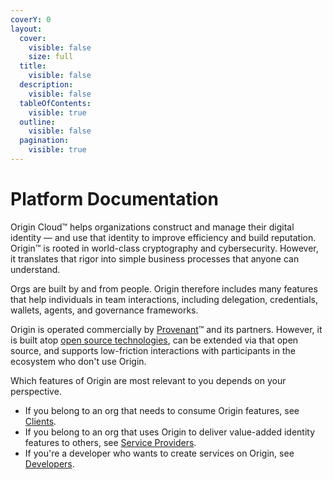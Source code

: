 ```yaml
---
coverY: 0
layout:
  cover:
    visible: false
    size: full
  title:
    visible: false
  description:
    visible: false
  tableOfContents:
    visible: true
  outline:
    visible: false
  pagination:
    visible: true
---
```


# Platform Documentation

Origin Cloud™ helps organizations construct and manage their digital identity — and use that identity to improve efficiency and build reputation. Origin™ is rooted in world-class cryptography and cybersecurity. However, it translates that rigor into simple business processes that anyone can understand.

Orgs are built by and from people. Origin therefore includes many features that help individuals in team interactions, including delegation, credentials, wallets, agents, and governance frameworks.

Origin is operated commercially by [Provenant](https://provenant.net)™ and its partners. However, it is built atop [open source technologies](https://github.com/WebOfTrust), can be extended via that open source, and supports low-friction interactions with participants in the ecosystem who don't use Origin.&#x20;

Which features of Origin are most relevant to you depends on your perspective.

* If you belong to an org that needs to consume Origin features, see [Clients](x/clients.md).
* If you belong to an org that uses Origin to deliver value-added identity features to others, see [Service Providers](x/sps/).
* If you're a developer who wants to create services on Origin, see [Developers](x/developers.md).
